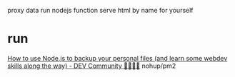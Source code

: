 proxy data
run nodejs function
serve html by name
for yourself
# run
[How to use Node.js to backup your personal files (and learn some webdev skills along the way) - DEV Community 👩‍💻👨‍💻](https://dev.to/alexeagleson/how-to-use-nodejs-to-backup-your-personal-files-and-learn-some-webdev-skills-along-the-way-541a#running-as-a-background-process)
	nohup/pm2